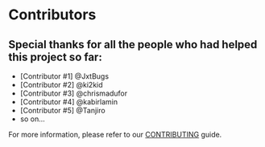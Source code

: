 # Contributors

## Special thanks for all the people who had helped this project so far:

* [Contributor #1] @JxtBugs
* [Contributor #2] @ki2kid
* [Contributor #3] @chrismadufor
* [Contributor #4] @kabirlamin
* [Contributor #5] @Tanjiro
* so on...


For more information, please refer to our [CONTRIBUTING](CONTRIBUTORS_GUIDE.md) guide.
